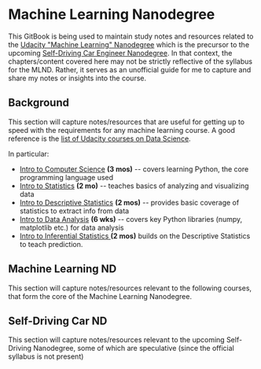 # Machine Learning Nanodegree

This GitBook is being used to maintain study notes and resources related to the [Udacity "Machine Learning" Nanodegree](https://www.udacity.com/course/machine-learning-engineer-nanodegree-by-google--nd009) which is the precursor to the upcoming [Self-Driving Car Engineer Nanodegree](https://www.udacity.com/course/self-driving-car-engineer-nanodegree--nd013). In that context, the chapters/content covered here may not be strictly reflective of the syllabus for the MLND. Rather, it serves as an unofficial guide for me to capture and share my notes or insights into the course.


## Background 
This section will capture notes/resources that are useful for getting up to speed with the requirements for any machine learning course. A good reference is the [list of Udacity courses on Data Science](https://www.udacity.com/courses/data-science). 

In particular:

* [Intro to Computer Science](https://www.udacity.com/course/intro-to-computer-science--cs101) **(3 mos)** -- covers learning Python, the core programming language used
* [Intro to Statistics](https://www.udacity.com/course/intro-to-statistics--st101) **(2 mo)** -- teaches basics of analyzing and visualizing data 
* [Intro to Descriptive Statistics](https://www.udacity.com/course/intro-to-descriptive-statistics--ud827) **(2 mos)** -- provides basic coverage of statistics to extract info from data 
* [Intro to Data Analysis](https://www.udacity.com/course/intro-to-data-analysis--ud170) **(6 wks)** -- covers key Python libraries (numpy, matplotlib etc.) for data analysis
* [Intro to Inferential Statistics ](https://www.udacity.com/course/intro-to-inferential-statistics--ud201)**(2 mos)** builds on the Descriptive Statistics to teach prediction.


## Machine Learning ND
This section will capture notes/resources relevant to the following courses, that form the core of the Machine Learning Nanodegree.

## Self-Driving Car ND
This section will capture notes/resources relevant to the upcoming Self-Driving Nanodegree, some of which are speculative (since the official syllabus is not present)



